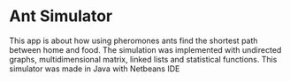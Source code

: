 # Ant Simulator
This app is about how using pheromones ants find the shortest path between home and food.
The simulation was implemented with undirected graphs, multidimensional matrix, linked lists and statistical functions.
This simulator was made in Java with Netbeans IDE
